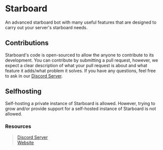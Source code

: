 # Starboard
An advanced starboard bot with many useful features that are designed to carry out your server's starboard needs. 

## Contributions
Starboard's code is open-sourced to allow the anyone to contribute to its development. You can contribute by submitting a pull request, however, we expect a clear description of what your pull request is about and what feature it adds/what problem it solves. If you have any questions, feel free to ask in our [Discord Server](https://discord.gg/XtX9wx3qre).

## Selfhosting
Self-hosting a private instance of Starboard is allowed. However, trying to grow and/or provide support for a self-hosted instance of Starboard is not allowed. 

### Resources
> [Discord Server](https://discord.gg/XtX9wx3qre)\
> [Website](https://otterbots.xyz)

